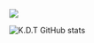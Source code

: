 <!--


Here are some ideas to get you started:

- 🔭 I’m currently working on ...
- 🌱 I’m currently learning ...
- 👯 I’m looking to collaborate on ...
- 🤔 I’m looking for help with ...
- 💬 Ask me about ...
- 📫 How to reach me: ...
- 😄 Pronouns: ...
- ⚡ Fun fact: ...
-->
<!--- 🔭 I’m currently working on [barkomatic](https://github.com/kim-div/barkomatic-v1.0) -->
<!--- - 🌱 I’m currently learning JavaScript and PHP -->

<!--- <a href="https://github.com/kim-div">
  <img align="center" src="https://github-readme-stats.vercel.app/api?username=kim-div&theme=default&show_icons=true&layout=compact" />
</a> -->


<a href="https://github.com/kim-div">
<img align="center" src="https://github-readme-stats.vercel.app/api/top-langs/?username=kimdavetorres&theme=default&langs_count=6&layout=compact&hide=pawn,less,scss,html,blade,css,vue,hack,shell,tsql" />
</a>

![K.D.T GitHub stats](https://github-readme-stats.vercel.app/api?username=kimdavetorres&show_icons=true&theme=dark)

<!-- [![Facebook](https://img.shields.io/badge/facebook-%231877F2.svg?&style=for-the-badge&logo=facebook&logoColor=white)](https://www.facebook.com/kdtrrs/)[![YouTube](https://img.shields.io/badge/youtube-%23FF0000.svg?&style=for-the-badge&logo=youtube&logoColor=white)](https://youtube.com/theitshow) -->
